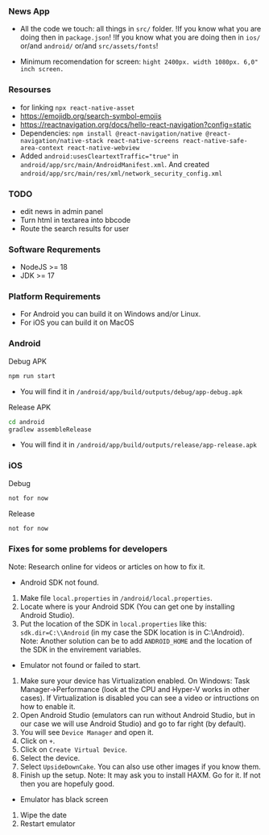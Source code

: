 ### News App
- All the code we touch: all things in `src/` folder. 
!If you know what you are doing then in `package.json`!
!If you know what you are doing then in `ios/` or/and `android/` or/and `src/assets/fonts`!

- Minimum recomendation for screen: `hight 2400px. width 1080px. 6,0" inch screen.`

### Resourses
- for linking `npx react-native-asset`
- https://emojidb.org/search-symbol-emojis
- https://reactnavigation.org/docs/hello-react-navigation?config=static
- Dependencies: `npm install @react-navigation/native @react-navigation/native-stack react-native-screens react-native-safe-area-context react-native-webview`
- Added `android:usesCleartextTraffic="true"` in `android/app/src/main/AndroidManifest.xml`. And created `android/app/src/main/res/xml/network_security_config.xml`

### TODO
- edit news in admin panel
- Turn html in textarea into bbcode
- Route the search results for user

### Software Requrements
- NodeJS >= 18
- JDK >= 17

### Platform Requirements
- For Android you can build it on Windows and/or Linux.
- For iOS you can build it on MacOS

### Android
Debug APK
```bash
npm run start
```
- You will find it in `/android/app/build/outputs/debug/app-debug.apk`


Release APK 

```bash
cd android
gradlew assembleRelease
```
- You will find it in `/android/app/build/outputs/release/app-release.apk`


### iOS
Debug
```bash
not for now
```

Release
```bash
not for now
```

### Fixes for some problems for developers
Note: Research online for videos or articles on how to fix it. 

- Android SDK not found.
1. Make file `local.properties` in `/android/local.properties`.
2. Locate where is your Android SDK (You can get one by installing Android Studio).
3. Put the location of the SDK in `local.properties` like this: `sdk.dir=C:\\Android` (in my case the SDK location is in C:\\Android).
Note: Another solution can be to add `ANDROID_HOME` and the location of the SDK in the envirement variables.

- Emulator not found or failed to start.
1. Make sure your device has Virtualization enabled. On Windows: Task Manager->Performance  (look at the CPU and Hyper-V works in other cases). If Virtualization is disabled you can see a video or intructions on how to enable it.
2. Open Android Studio (emulators can run without Android Studio, but in our case we will use Android Studio) and go to far right (by default).
3. You will see `Device Manager` and open it.
4. Click on `+`.
5. Click on `Create Virtual Device`.
6. Select the device.
7. Select `UpsideDownCake`. You can also use other images if you know them.
8. Finish up the setup.
Note: It may ask you to install HAXM. Go for it. If not then you are hopefuly good.

- Emulator has black screen
1. Wipe the date
2. Restart emulator
